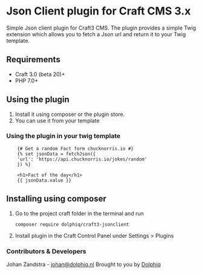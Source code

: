 # Json Client plugin for Craft CMS 3.x

Simple Json client plugin for Craft3 CMS. The plugin provides a simple Twig extension which allows you to fetch a Json url and return it to your Twig template.

## Requirements
* Craft 3.0 (beta 20)+
* PHP 7.0+

## Using the plugin
1. Install it using composer or the plugin store.
2. You can use it from your template

### Using the plugin in your twig template
        {# Get a random Fact form chucknorris.io #}
        {% set jsonData = fetchJson({
        'url': 'https://api.chucknorris.io/jokes/random'
        }) %}

        <h1>Fact of the day</h1>
        {{ jsonData.value }}

## Installing using composer
1. Go to the project craft folder in the terminal and run

       composer require dolphiq/craft3-jsonclient

2. Install plugin in the Craft Control Panel under Settings > Plugins

### Contributors & Developers
Johan Zandstra - johan@dolphiq.nl
Brought to you by [Dolphiq](https://dolphiq.nl)
